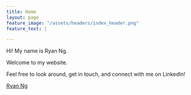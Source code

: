 ```yaml
---
title: Home
layout: page
feature_image: "/assets/headers/index_header.png"
feature_text: |

---
```


Hi! My name is Ryan Ng.

Welcome to my website.

Feel free to look around, get in touch, and connect with me on LinkedIn!
<div class="LI-profile-badge"  data-version="v1" data-size="medium" data-locale="en_US" data-type="horizontal" data-theme="light" data-vanity="ryan-k-ng"><a class="LI-simple-link" href='https://www.linkedin.com/in/ryan-k-ng?trk=profile-badge'>Ryan Ng</a></div>
<br>